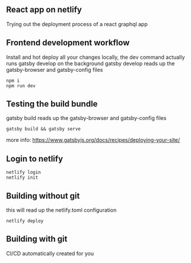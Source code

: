 ## React app on netlify

Trying out the deployment process of a react graphql app

## Frontend development workflow

Install and hot deploy all your changes locally, the dev command actually runs gatsby develop on the background
gatsby develop reads up the gatsby-browser and gatsby-config files

```
npm i
npm run dev
```

## Testing the build bundle

gatsby build reads up the gatsby-browser and gatsby-config files


```
gatsby build && gatsby serve
```

more info: https://www.gatsbyjs.org/docs/recipes/deploying-your-site/

## Login to netlify

```
netlify login
netlify init
```
## Building without git

this will read up the netlify.toml configuration

```
netlify deploy
```

## Building with git

CI/CD automatically created for you
